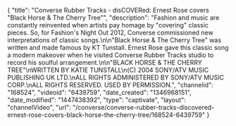 {
    "title": "Converse Rubber Tracks - disCOVERed: Ernest Rose covers \"Black Horse & The Cherry Tree\"",
    "description": "Fashion and music are constantly reinvented when artists pay homage by \"covering\" classic pieces. So, for Fashion's Night Out 2012, Converse commissioned new interpretations of classic songs.\n\n\"Black Horse & The Cherry Tree\" was written and made famous by KT Tunstall. Ernest Rose gave this classic song a modern makeover when he visited Converse Rubber Tracks studio to record his soulful arrangement.\n\n\"BLACK HORSE & THE CHERRY TREE\"\nWRITTEN BY KATIE TUNSTALL\n(C) 2004 SONY\/ATV MUSIC PUBLISHING UK LTD.\nALL RIGHTS ADMINISTERED BY SONY\/ATV MUSIC CORP.\nALL RIGHTS RESERVED. USED BY PERMISSION.",
    "channelid": "168524",
    "videoid": "6439759",
    "date_created": "1346968151",
    "date_modified": "1447438392",
    "type": "captivate",
    "layout": "channelVideo",
    "url": "\/converse\/converse-rubber-tracks-discovered-ernest-rose-covers-black-horse-the-cherry-tree\/168524-6439759"
}